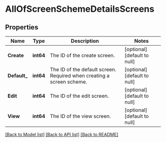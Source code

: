 # AllOfScreenSchemeDetailsScreens

## Properties
Name | Type | Description | Notes
------------ | ------------- | ------------- | -------------
**Create** | **int64** | The ID of the create screen. | [optional] [default to null]
**Default_** | **int64** | The ID of the default screen. Required when creating a screen scheme. | [optional] [default to null]
**Edit** | **int64** | The ID of the edit screen. | [optional] [default to null]
**View** | **int64** | The ID of the view screen. | [optional] [default to null]

[[Back to Model list]](../README.md#documentation-for-models) [[Back to API list]](../README.md#documentation-for-api-endpoints) [[Back to README]](../README.md)

